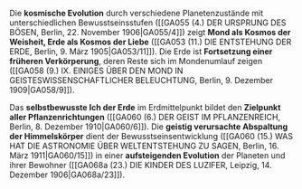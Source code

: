 
Die **kosmische Evolution** durch verschiedene Planetenzustände mit unterschiedlichen Bewusstseinsstufen ([[GA055 (4.) DER URSPRUNG DES BÖSEN, Berlin, 22. November 1906|GA055/4]]) zeigt **Mond als Kosmos der Weisheit, Erde als Kosmos der Liebe** ([[GA053 (11.) DIE ENTSTEHUNG DER ERDE, Berlin, 9. März 1905|GA053/11]]). Die Erde ist **Fortsetzung einer früheren Verkörperung**, deren Reste sich im Mondenumlauf zeigen ([[GA058 (9.) IX. EINIGES ÜBER DEN MOND IN GEISTESWISSENSCHAFTLICHER BELEUCHTUNG, Berlin, 9. Dezember 1909|GA058/9]]).

Das **selbstbewusste Ich der Erde** im Erdmittelpunkt bildet den **Zielpunkt aller Pflanzenrichtungen** ([[GA060 (6.) DER GEIST IM PFLANZENREICH, Berlin, 8. Dezember 1910|GA060/6]]). Die **geistig verursachte Abspaltung der Himmelskörper** dient der Bewusstseinsentwicklung ([[GA060 (15.) WAS HAT DIE ASTRONOMIE ÜBER WELTENTSTEHUNG ZU SAGEN, Berlin, 16. März 1911|GA060/15]]) in einer **aufsteigenden Evolution** der Planeten und ihrer Bewohner ([[GA068a (23.) DIE KINDER DES LUZIFER, Leipzig, 14. Dezember 1906|GA068a/23]]).
